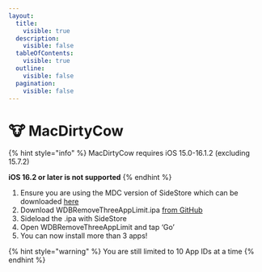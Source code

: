 ```yaml
---
layout:
  title:
    visible: true
  description:
    visible: false
  tableOfContents:
    visible: true
  outline:
    visible: false
  pagination:
    visible: false
---
```


# 🐮 MacDirtyCow

{% hint style="info" %}
MacDirtyCow requires iOS 15.0-16.1.2 (excluding 15.7.2)

**iOS 16.2 or later is not supported**
{% endhint %}

1. Ensure you are using the MDC version of SideStore which can be downloaded [here](https://cdn.discordapp.com/attachments/1134092829380059166/1134093146213601311/SideStore-0.5.0-nightly.2023.07.27.1ea21f8b.ipa)
2. Download WDBRemoveThreeAppLimit.ipa [from GitHub](https://github.com/zhuowei/WDBRemoveThreeAppLimit/releases/tag/v1.0)
3. Sideload the .ipa with SideStore
4. Open WDBRemoveThreeAppLimit and tap ‘Go’
5. You can now install more than 3 apps!

{% hint style="warning" %}
You are still limited to 10 App IDs at a time
{% endhint %}
